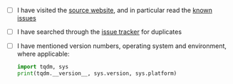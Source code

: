 - [ ] I have visited the [source website], and in particular
  read the [known issues]
- [ ] I have searched through the [issue tracker] for duplicates
- [ ] I have mentioned version numbers, operating system and
  environment, where applicable:
  ```python
  import tqdm, sys
  print(tqdm.__version__, sys.version, sys.platform)
  ```

  [source website]: https://github.com/tqdm/tqdm/
  [known issues]: https://github.com/tqdm/tqdm/#faq-and-known-issues
  [issue tracker]: https://github.com/tqdm/tqdm/issues?q=
